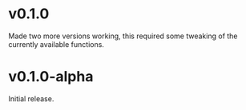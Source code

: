 # v0.1.0

Made two more versions working, this required some tweaking of the currently available functions.

# v0.1.0-alpha

Initial release.